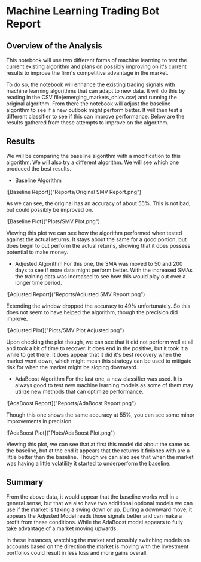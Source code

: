 # Machine Learning Trading Bot Report

## Overview of the Analysis

This notebook will use two different forms of machine learning to test the current existing algorithm and plans on possibly improving on it's current results to improve the firm's competitive advantage in the market. 

To do so, the notebook will enhance the existing trading signals with machine learning algorithms that can adapt to new data. It will do this by reading in the CSV file(emerging_markets_ohlcv.csv) and running the original algorithm. From there the notebook will adjust the baseline algorithm to see if a new outlook might perform better. It will then test a different classifier to see if this can improve performance. Below are the results gathered from these attempts to improve on the algorithm.

## Results

We will be comparing the baseline algorithm with a modification to this algorithm. We will also try a different algorithm. We will see which one produced the best results.

* Baseline Algorithm
  
![Baseline Report]("Reports/Original SMV Report.png")
  
As we can see, the original has an accuracy of about 55%. This is not bad, but could possibly be improved on.

![Baseline Plot]("Plots/SMV Plot.png") 

Viewing this plot we can see how the algorithm performed when tested against the actual returns. It stays about the same for a good portion, but does begin to out perform the actual returns, showing that it does possess potential to make money.

* Adjusted Algorithm
For this one, the SMA was moved to 50 and 200 days to see if more data might perform better. With the increased SMAs the training data was increased to see how this would play out over a longer time period.

![Adjusted Report]("Reports/Adjusted SMV Report.png")
  
Extending the window dropped the accuracy to 49% unfortunately. So this does not seem to have helped the algorithm, though the precision did improve.

![Adjusted Plot]("Plots/SMV Plot Adjusted.png") 

Upon checking the plot though, we can see that it did not perform well at all and took a bit of time to recover. It does end in the positive, but it took it a while to get there. It does appear that it did it's best recovery when the market went down, which might mean this strategy can be used to mitigate risk for when the market might be sloping downward.

* AdaBoost Algorithm
For the last one, a new classifier was used. It is always good to test new machine learning models as some of them may utilize new methods that can optimize performance.

![AdaBoost Report]("Reports/AdaBoost Report.png")
  
Though this one shows the same accuracy at 55%, you can see some minor improvements in precision.

![AdaBoost Plot]("Plots/AdaBoost Plot.png") 

Viewing this plot, we can see that at first this model did about the same as the baseline, but at the end it appears that the returns it finishes with are a little better than the baseline. Though we can also see that when the market was having a little volatility it started to underperform the baseline.
  
## Summary

From the above data, it would appear that the baseline works well in a general sense, but that we also have two additional optional models we can use if the market is taking a swing down or up. During a downward move, it appears the Adjusted Model reads those signals better and can make a profit from these conditions. While the AdaBoost model appears to fully take advantage of a market moving upwards.

In these instances, watching the market and possibly switching models on accounts based on the direction the market is moving with the investment portfolios could result in less loss and more gains overall.